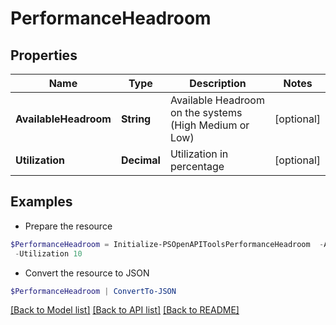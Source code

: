 # PerformanceHeadroom
## Properties

Name | Type | Description | Notes
------------ | ------------- | ------------- | -------------
**AvailableHeadroom** | **String** | Available Headroom on the systems (High Medium or Low) | [optional] 
**Utilization** | **Decimal** | Utilization in percentage | [optional] 

## Examples

- Prepare the resource
```powershell
$PerformanceHeadroom = Initialize-PSOpenAPIToolsPerformanceHeadroom  -AvailableHeadroom Low `
 -Utilization 10
```

- Convert the resource to JSON
```powershell
$PerformanceHeadroom | ConvertTo-JSON
```

[[Back to Model list]](../README.md#documentation-for-models) [[Back to API list]](../README.md#documentation-for-api-endpoints) [[Back to README]](../README.md)

